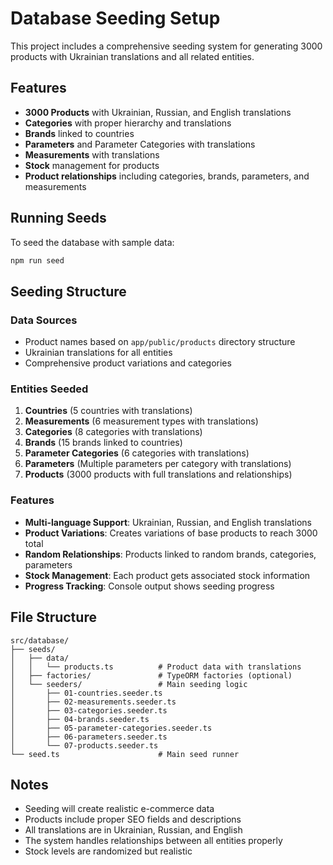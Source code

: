 # Database Seeding Setup

This project includes a comprehensive seeding system for generating 3000 products with Ukrainian translations and all related entities.

## Features

- **3000 Products** with Ukrainian, Russian, and English translations
- **Categories** with proper hierarchy and translations
- **Brands** linked to countries
- **Parameters** and Parameter Categories with translations
- **Measurements** with translations
- **Stock** management for products
- **Product relationships** including categories, brands, parameters, and measurements

## Running Seeds

To seed the database with sample data:

```bash
npm run seed
```

## Seeding Structure

### Data Sources
- Product names based on `app/public/products` directory structure
- Ukrainian translations for all entities
- Comprehensive product variations and categories

### Entities Seeded
1. **Countries** (5 countries with translations)
2. **Measurements** (6 measurement types with translations) 
3. **Categories** (8 categories with translations)
4. **Brands** (15 brands linked to countries)
5. **Parameter Categories** (6 categories with translations)
6. **Parameters** (Multiple parameters per category with translations)
7. **Products** (3000 products with full translations and relationships)

### Features
- **Multi-language Support**: Ukrainian, Russian, and English translations
- **Product Variations**: Creates variations of base products to reach 3000 total
- **Random Relationships**: Products linked to random brands, categories, parameters
- **Stock Management**: Each product gets associated stock information
- **Progress Tracking**: Console output shows seeding progress

## File Structure

```
src/database/
├── seeds/
│   ├── data/
│   │   └── products.ts          # Product data with translations
│   ├── factories/               # TypeORM factories (optional)
│   └── seeders/                 # Main seeding logic
│       ├── 01-countries.seeder.ts
│       ├── 02-measurements.seeder.ts
│       ├── 03-categories.seeder.ts
│       ├── 04-brands.seeder.ts
│       ├── 05-parameter-categories.seeder.ts
│       ├── 06-parameters.seeder.ts
│       └── 07-products.seeder.ts
└── seed.ts                      # Main seed runner
```

## Notes

- Seeding will create realistic e-commerce data
- Products include proper SEO fields and descriptions
- All translations are in Ukrainian, Russian, and English
- The system handles relationships between all entities properly
- Stock levels are randomized but realistic